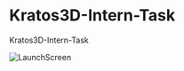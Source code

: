 # Kratos3D-Intern-Task
Kratos3D-Intern-Task

![LaunchScreen](https://github.com/BeyzaZngn/Kratos3D-Intern-Task/assets/112340720/24f63e88-6838-4b57-9439-4eebd6eb17b9)
